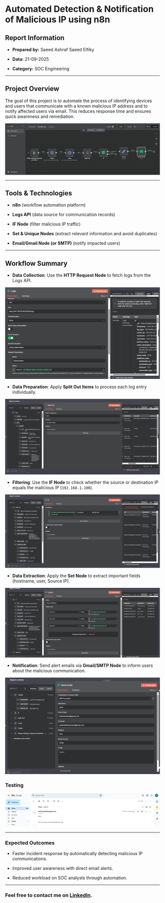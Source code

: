 # **Automated Detection & Notification of Malicious IP using n8n**

## Report Information

- **Prepared by:** Saeed Ashraf Saeed Elfiky

- **Data:** 21-09-2025

- **Category:** SOC Engineering

---

## Project Overview

The goal of this project is to automate the process of identifying devices and users that communicate with a known malicious IP address and to notify affected users via email. This reduces response time and ensures quick awareness and remediation.



<p align ="center">
    <img src= "/projects/SOAR/screenshots/workflow.png"
</p>


---

## Tools & Technologies

- **n8n** (workflow automation platform)

- **Logs API** (data source for communication records)

- **IF Node** (filter malicious IP traffic)

- **Set & Unique Nodes** (extract relevant information and avoid duplicates)

- **Email/Gmail Node (or SMTP)** (notify impacted users)

---

## Workflow Summary

- **Data Collection**: Use the **HTTP Request Node** to fetch logs from the Logs API.



<p align ="center">
    <img src= "/projects/SOAR/screenshots/logs.png"
</p>



- **Data Preparation**: Apply **Split Out Items** to process each log entry individually.



<p align ="center">
    <img src= "/projects/SOAR/screenshots/split2.png"
</p>


- **Filtering**: Use the **IF Node** to check whether the source or destination IP equals the malicious IP (`192.168.1.100`).



<p align ="center">
    <img src= "/projects/SOAR/screenshots/if2.png"
</p>



- **Data Extraction**: Apply the **Set Node** to extract important fields (hostname, user, Source IP).



<p align ="center">
    <img src= "/projects/SOAR/screenshots/get_info.png"
</p>


- **Notification**: Send alert emails via **Gmail/SMTP Node** to inform users about the malicious communication.



<p align ="center">
    <img src= "/projects/SOAR/screenshots/sendmail.png"
</p>


### Testing



<p align ="center">
    <img src= "/projects/SOAR/screenshots/mailrecieved.png"
</p>


---

### Expected Outcomes

- Faster incident response by automatically detecting malicious IP communications.

- Improved user awareness with direct email alerts.

- Reduced workload on SOC analysts through automation.

----
### **Feel free to contact me on** **[LinkedIn](https://www.linkedin.com/in/saeed-elfiky-61188b24b/)**.


